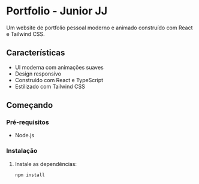 # Portfolio - Junior JJ

Um website de portfolio pessoal moderno e animado construído com React e Tailwind CSS.

## Características

- UI moderna com animações suaves
- Design responsivo
- Construído com React e TypeScript
- Estilizado com Tailwind CSS

## Começando

### Pré-requisitos

- Node.js

### Instalação

1. Instale as dependências:
   ```bash
   npm install